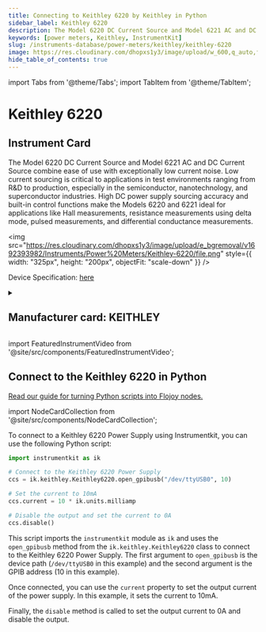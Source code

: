 ```yaml
---
title: Connecting to Keithley 6220 by Keithley in Python
sidebar_label: Keithley 6220
description: The Model 6220 DC Current Source and Model 6221 AC and DC Current Source combine ease of use with exceptionally low current noise. Low current sourcing is critical to applications in test environments ranging from R&D to production, especially in the semiconductor, nanotechnology, and superconductor industries. High DC power supply sourcing accuracy and built-in control functions make the Models 6220 and 6221 ideal for applications like Hall measurements, resistance measurements using delta mode, pulsed measurements, and differential conductance measurements.
keywords: [power meters, Keithley, InstrumentKit]
slug: /instruments-database/power-meters/keithley/keithley-6220
image: https://res.cloudinary.com/dhopxs1y3/image/upload/w_600,q_auto,f_auto/e_bgremoval/v1692393982/Instruments/Power%20Meters/Keithley-6220/file.jpg
hide_table_of_contents: true
---
```


import Tabs from '@theme/Tabs';
import TabItem from '@theme/TabItem';

# Keithley 6220

## Instrument Card

<div className="flex">

<div>

The Model 6220 DC Current Source and Model 6221 AC and DC Current Source combine ease of use with exceptionally low current noise. Low current sourcing is critical to applications in test environments ranging from R&D to production, especially in the semiconductor, nanotechnology, and superconductor industries. High DC power supply sourcing accuracy and built-in control functions make the Models 6220 and 6221 ideal for applications like Hall measurements, resistance measurements using delta mode, pulsed measurements, and differential conductance measurements.

</div>

<img src="https://res.cloudinary.com/dhopxs1y3/image/upload/e_bgremoval/v1692393982/Instruments/Power%20Meters/Keithley-6220/file.png" style={{ width: "325px", height: "200px", objectFit: "scale-down" }} />

</div>

<div className="flex text-center">

<p>Device Specification: <a target="\_blank" href="https://www.testequipmenthq.com/datasheets/KEITHLEY-6220-Datasheet.pdf">here</a></p>

</div>

<details style={{ marginTop: "15px"}}>
<summary><h2>Manufacturer card: KEITHLEY</h2></summary>

<img src="https://res.cloudinary.com/dhopxs1y3/image/upload/v1692806202/Instruments/Vendor%20Logos/Keithley.png" style={{ width: "100%", height: "170px",objectFit: "scale-down" }} />

Keithley Instruments is a measurement and instrument company headquartered in Solon, Ohio, that develops, manufactures, markets, and sells data acquisition products, as well as complete systems for high-volume production and assembly testing.

<ul>
  <li>Headquarters: Cleveland, Ohio, United States</li>
  <li>Yearly Revenue (millions, USD): 110.6</li>
  <li>Vendor Website: <a href="https://www.tek.com/en">here</a></li>
</ul>
</details>

import FeaturedInstrumentVideo from '@site/src/components/FeaturedInstrumentVideo';

<FeaturedInstrumentVideo category='POWER_METERS' manufacturer='KEITHLEY'></FeaturedInstrumentVideo>


## Connect to the Keithley 6220 in Python

[Read our guide for turning Python scripts into Flojoy nodes.](https://docs.flojoy.ai/custom-nodes/creating-custom-node/)

import NodeCardCollection from '@site/src/components/NodeCardCollection';

<Tabs>

<TabItem value="Flojoy" label="Flojoy" className="flojoy-instrument-tabs">

<NodeCardCollection category='POWER_METERS' manufacturer='KEITHLEY'></NodeCardCollection>

</TabItem>
<TabItem value="InstrumentKit" label="InstrumentKit">

To connect to a Keithley 6220 Power Supply using Instrumentkit, you can use the following Python script:

```python
import instrumentkit as ik

# Connect to the Keithley 6220 Power Supply
ccs = ik.keithley.Keithley6220.open_gpibusb("/dev/ttyUSB0", 10)

# Set the current to 10mA
ccs.current = 10 * ik.units.milliamp

# Disable the output and set the current to 0A
ccs.disable()
```

This script imports the `instrumentkit` module as `ik` and uses the `open_gpibusb` method from the `ik.keithley.Keithley6220` class to connect to the Keithley 6220 Power Supply. The first argument to `open_gpibusb` is the device path (`/dev/ttyUSB0` in this example) and the second argument is the GPIB address (10 in this example).

Once connected, you can use the `current` property to set the output current of the power supply. In this example, it sets the current to 10mA.

Finally, the `disable` method is called to set the output current to 0A and disable the output.

</TabItem>
</Tabs>